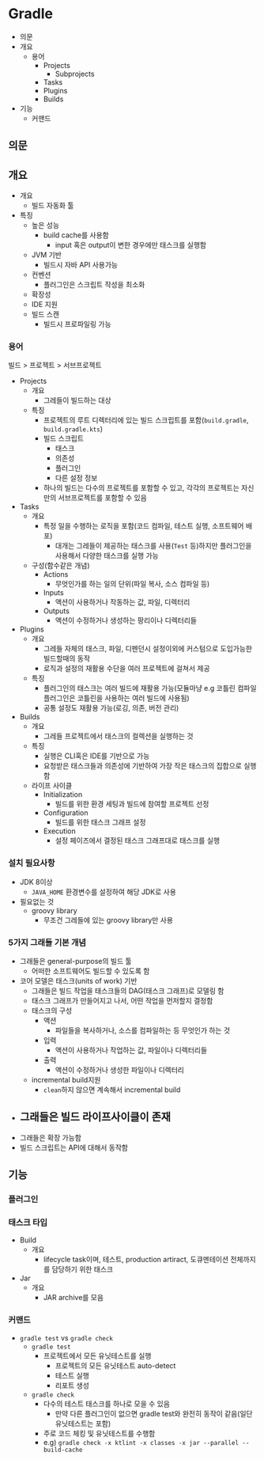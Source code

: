# Gradle

- 의문
- 개요
  - 용어
    - Projects
      - Subprojects
    - Tasks
    - Plugins
    - Builds
- 기능
  - 커맨드

## 의문

## 개요

- 개요
  - 빌드 자동화 툴
- 특징
  - 높은 성능
    - build cache를 사용함
      - input 혹은 output이 변한 경우에만 태스크를 실행함
  - JVM 기반
    - 빌드시 자바 API 사용가능
  - 컨벤션
    - 플러그인은 스크립트 작성을 최소화
  - 확장성
  - IDE 지원
  - 빌드 스캔
    - 빌드시 프로파일링 가능

### 용어

빌드 > 프로젝트 > 서브프로젝트

- Projects
  - 개요
    - 그레들이 빌드하는 대상
  - 특징
    - 프로젝트의 루트 디렉터리에 있는 빌드 스크립트를 포함(`build.gradle`, `build.gradle.kts`)
    - 빌드 스크립트
      - 태스크
      - 의존성
      - 플러그인
      - 다른 설정 정보
    - 하나의 빌드는 다수의 프로젝트를 포함할 수 있고, 각각의 프로젝트는 자신만의 서브프로젝트를 포함할 수 있음
- Tasks
  - 개요
    - 특정 일을 수행하는 로직을 포함(코드 컴파일, 테스트 실행, 소프트웨어 배포)
      - 대개는 그레들이 제공하는 태스크를 사용(`Test` 등)하지만 플러그인을 사용해서 다양한 태스크를 실행 가능
  - 구성(함수같은 개념)
    - Actions
      - 무엇인가를 하는 일의 단위(파일 복사, 소스 컴파일 등)
    - Inputs
      - 액션이 사용하거나 작동하는 값, 파일, 디렉터리
    - Outputs
      - 액션이 수정하거나 생성하는 팡리이나 디렉터리들
- Plugins
  - 개요
    - 그레들 자체의 태스크, 파일, 디펜던시 설정이외에 커스텀으로 도입가능한 빌드할때의 동작
    - 로직과 설정의 재활용 수단을 여러 프로젝트에 걸쳐서 제공
  - 특징
    - 플러그인의 태스크는 여러 빌드에 재활용 가능(모듈마냥 e.g 코틀린 컴파일 플러그인은 코틀린을 사용하는 여러 빌드에 사용됨)
    - 공통 설정도 재활용 가능(로깅, 의존, 버전 관리)
- Builds
  - 개요
    - 그레들 프로젝트에서 태스크의 컬렉션을 실행하는 것
  - 특징
    - 실행은 CLI혹은 IDE를 기반으로 가능
    - 요청받은 태스크들과 의존성에 기반하여 가장 작은 태스크의 집합으로 실행함
  - 라이프 사이클
    - Initialization
      - 빌드를 위한 환경 세팅과 빌드에 참여할 프로젝트 선정
    - Configuration
      - 빌드를 위한 태스크 그래프 설정
    - Execution
      - 설정 페이즈에서 결정된 태스크 그래프대로 태스크를 실행

### 설치 필요사항

- JDK 8이상
  - `JAVA_HOME` 환경변수를 설정하여 해당 JDK로 사용
- 필요없는 것
  - groovy library
    - 무조건 그레들에 있는 groovy library만 사용

### 5가지 그래들 기본 개념

- 그래들은 general-purpose의 빌드 툴
  - 어떠한 소프트웨어도 빌드할 수 있도록 함
- 코어 모델은 태스크(units of work) 기반
  - 그래들은 빌드 작업을 태스크들의 DAG(태스크 그래프)로 모델링 함
  - 태스크 그래프가 만들어지고 나서, 어떤 작업을 먼저할지 결정함
  - 태스크의 구성
    - 액션
      - 파일들을 복사하거나, 소스를 컴파일하는 등 무엇인가 하는 것
    - 입력
      - 액션이 사용하거나 작업하는 값, 파일이나 디렉터리들
    - 출력
      - 액션이 수정하거나 생성한 파일이나 디렉터리
  - incremental build지원
    - `clean`하지 않으면 계속해서 incremental build
- 그래들은 빌드 라이프사이클이 존재
  -
- 그래들은 확장 가능함
- 빌드 스크립트는 API에 대해서 동작함

## 기능

### 플러그인

### 태스크 타입

- Build
  - 개요
    - lifecycle task이며, 테스트, production artiract, 도큐멘테이션 전체까지를 담당하기 위한 태스크
- Jar
  - 개요
    - JAR archive를 모음

### 커맨드

- `gradle test` vs `gradle check`
  - `gradle test`
    - 프로젝트에서 모든 유닛테스트를 실행
      - 프로젝트의 모든 유닛테스트 auto-detect
      - 테스트 실행
      - 리포트 생성
  - `gradle check`
    - 다수의 테스트 태스크를 하나로 모을 수 있음
      - 만약 다른 플러그인이 없으면 gradle test와 완전히 동작이 같음(일단 유닛테스트는 포함)
    - 주로 코드 체킹 및 유닛테스트를 수행함
    - e.g) `gradle check -x ktlint -x classes -x jar --parallel --build-cache`
